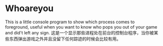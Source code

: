 # Whoareyou
This is a little console program to show which process comes to foreground, useful when you want to know who pops you out of your game and did't left any sign. 
这是一个显示那些进程处在前台的控制台程序，当你被某些东西弹出游戏之外并且没留下任何踪迹的时候会比较有用。
